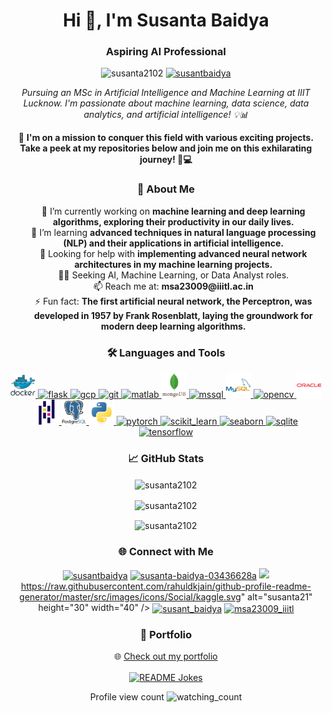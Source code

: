 

<h1 align="center">Hi 👋, I'm Susanta Baidya</h1>
<h3 align="center">Aspiring AI Professional</h3>

<p align="center">
  <img src="https://komarev.com/ghpvc/?username=susanta2102&label=Profile%20views&color=0e75b6&style=flat" alt="susanta2102" />
  <a href="https://twitter.com/susantbaidya" target="blank"><img src="https://img.shields.io/twitter/follow/susantbaidya?logo=twitter&style=for-the-badge" alt="susantbaidya" /></a>
</p>

<p align="center">
  <em>Pursuing an MSc in Artificial Intelligence and Machine Learning at IIIT Lucknow. I'm passionate about machine learning, data science, data analytics, and artificial intelligence! 💡📊</em>
</p>

<p align="center">
  🌟 <strong>I'm on a mission to conquer this field with various exciting projects. Take a peek at my repositories below and join me on this exhilarating journey! 🚀💻</strong>
</p>

<h3 align="center">🚀 About Me</h3>
<ul align="center" style="list-style: none;">
  <li>🔭 I’m currently working on <strong>machine learning and deep learning algorithms, exploring their productivity in our daily lives.</strong></li>
  <li>🌱 I’m learning <strong>advanced techniques in natural language processing (NLP) and their applications in artificial intelligence.</strong></li>
  <li>🤝 Looking for help with <strong>implementing advanced neural network architectures in my machine learning projects.</strong></li>
  <li>👨‍💻 Seeking AI, Machine Learning, or Data Analyst roles.</li>
  <li>📫 Reach me at: <strong>msa23009@iiitl.ac.in</strong></li>
  <li>⚡ Fun fact: <strong>The first artificial neural network, the Perceptron, was developed in 1957 by Frank Rosenblatt, laying the groundwork for modern deep learning algorithms.</strong></li>
</ul>

<h3 align="center">🛠️ Languages and Tools</h3>
<p align="center">
  <a href="https://www.docker.com/" target="_blank" rel="noreferrer"> 
    <img src="https://raw.githubusercontent.com/devicons/devicon/master/icons/docker/docker-original-wordmark.svg" alt="docker" width="40" height="40"/> 
  </a> 
  <a href="https://flask.palletsprojects.com/" target="_blank" rel="noreferrer"> 
    <img src="https://www.vectorlogo.zone/logos/pocoo_flask/pocoo_flask-icon.svg" alt="flask" width="40" height="40"/> 
  </a> 
  <a href="https://cloud.google.com" target="_blank" rel="noreferrer"> 
    <img src="https://www.vectorlogo.zone/logos/google_cloud/google_cloud-icon.svg" alt="gcp" width="40" height="40"/> 
  </a> 
  <a href="https://git-scm.com/" target="_blank" rel="noreferrer"> 
    <img src="https://www.vectorlogo.zone/logos/git-scm/git-scm-icon.svg" alt="git" width="40" height="40"/> 
  </a> 
  <a href="https://www.mathworks.com/" target="_blank" rel="noreferrer"> 
    <img src="https://upload.wikimedia.org/wikipedia/commons/2/21/Matlab_Logo.png" alt="matlab" width="40" height="40"/> 
  </a> 
  <a href="https://www.mongodb.com/" target="_blank" rel="noreferrer"> 
    <img src="https://raw.githubusercontent.com/devicons/devicon/master/icons/mongodb/mongodb-original-wordmark.svg" alt="mongodb" width="40" height="40"/> 
  </a> 
  <a href="https://www.microsoft.com/en-us/sql-server" target="_blank" rel="noreferrer"> 
    <img src="https://www.svgrepo.com/show/303229/microsoft-sql-server-logo.svg" alt="mssql" width="40" height="40"/> 
  </a> 
  <a href="https://www.mysql.com/" target="_blank" rel="noreferrer"> 
    <img src="https://raw.githubusercontent.com/devicons/devicon/master/icons/mysql/mysql-original-wordmark.svg" alt="mysql" width="40" height="40"/> 
  </a> 
  <a href="https://opencv.org/" target="_blank" rel="noreferrer"> 
    <img src="https://www.vectorlogo.zone/logos/opencv/opencv-icon.svg" alt="opencv" width="40" height="40"/> 
  </a> 
  <a href="https://www.oracle.com/" target="_blank" rel="noreferrer"> 
    <img src="https://raw.githubusercontent.com/devicons/devicon/master/icons/oracle/oracle-original.svg" alt="oracle" width="40" height="40"/> 
  </a> 
  <a href="https://pandas.pydata.org/" target="_blank" rel="noreferrer"> 
    <img src="https://raw.githubusercontent.com/devicons/devicon/2ae2a900d2f041da66e950e4d48052658d850630/icons/pandas/pandas-original.svg" alt="pandas" width="40" height="40"/> 
  </a> 
  <a href="https://www.postgresql.org" target="_blank" rel="noreferrer"> 
    <img src="https://raw.githubusercontent.com/devicons/devicon/master/icons/postgresql/postgresql-original-wordmark.svg" alt="postgresql" width="40" height="40"/> 
  </a> 
  <a href="https://www.python.org" target="_blank" rel="noreferrer"> 
    <img src="https://raw.githubusercontent.com/devicons/devicon/master/icons/python/python-original.svg" alt="python" width="40" height="40"/> 
  </a> 
  <a href="https://pytorch.org/" target="_blank" rel="noreferrer"> 
    <img src="https://www.vectorlogo.zone/logos/pytorch/pytorch-icon.svg" alt="pytorch" width="40" height="40"/> 
  </a> 
  <a href="https://scikit-learn.org/" target="_blank" rel="noreferrer"> 
    <img src="https://upload.wikimedia.org/wikipedia/commons/0/05/Scikit_learn_logo_small.svg" alt="scikit_learn" width="40" height="40"/> 
  </a> 
  <a href="https://seaborn.pydata.org/" target="_blank" rel="noreferrer"> 
    <img src="https://seaborn.pydata.org/_images/logo-mark-lightbg.svg" alt="seaborn" width="40" height="40"/> 
  </a> 
  <a href="https://www.sqlite.org/" target="_blank" rel="noreferrer"> 
    <img src="https://www.vectorlogo.zone/logos/sqlite/sqlite-icon.svg" alt="sqlite" width="40" height="40"/> 
  </a> 
  <a href="https://www.tensorflow.org" target="_blank" rel="noreferrer"> 
    <img src="https://www.vectorlogo.zone/logos/tensorflow/tensorflow-icon.svg" alt="tensorflow" width="40" height="40"/> 
  </a> 
</p>

<h3 align="center">📈 GitHub Stats</h3>
<p align="center">
  <img align="center" src="https://github-readme-stats.vercel.app/api/top-langs?username=susanta2102&show_icons=true&locale=en&layout=compact" alt="susanta2102" />
</p>
<p align="center">
  <img align="center" src="https://github-readme-stats.vercel.app/api?username=susanta2102&show_icons=true&locale=en" alt="susanta2102" />
</p>
<p align="center">
  <img align="center" src="https://github-readme-streak-stats.herokuapp.com/?user=susanta2102&" alt="susanta2102" />
</p>

<h3 align="center">🌐 Connect with Me</h3>
<p align="center">
  <a href="https://twitter.com/susantbaidya" target="blank"><img align="center" src="https://raw.githubusercontent.com/rahuldkjain/github-profile-readme-generator/master/src/images/icons/Social/twitter.svg" alt="susantbaidya" height="30" width="40" /></a>
  <a href="https://linkedin.com/in/susanta-baidya-03436628a" target="blank"><img align="center" src="https://raw.githubusercontent.com/rahuldkjain/github-profile-readme-generator/master/src/images/icons/Social/linked-in-alt.svg" alt="susanta-baidya-03436628a" height="30" width="40" /></a>
  <a href="https://kaggle.com/susanta21" target="blank"><img align="center

" src="https://raw.githubusercontent.com/rahuldkjain/github-profile-readme-generator/master/src/images/icons/Social/kaggle.svg" alt="susanta21" height="30" width="40" /></a>
  <a href="https://instagram.com/susant_baidya" target="blank"><img align="center" src="https://raw.githubusercontent.com/rahuldkjain/github-profile-readme-generator/master/src/images/icons/Social/instagram.svg" alt="susant_baidya" height="30" width="40" /></a>
  <a href="https://www.leetcode.com/msa23009_iiitl" target="blank"><img align="center" src="https://raw.githubusercontent.com/rahuldkjain/github-profile-readme-generator/master/src/images/icons/Social/leet-code.svg" alt="msa23009_iiitl" height="30" width="40" /></a>
</p>

<h3 align="center">📂 Portfolio</h3>
<p align="center">
  🌐 <a href="https://susanta2102.github.io/SusantaBaidya.github.io/index.html" target="blank">Check out my portfolio</a>
</p>

<p align="center">
  <a href="https://readme-jokes.vercel.app"><img align="center" src="https://readme-jokes.vercel.app/api" alt="README Jokes"></a>
</p>

<p align="center">
  Profile view count
  <img src="https://widgetbite.com/stats/{random-guid}" alt="watching_count" />
</p>

